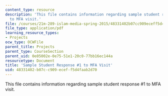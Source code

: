```yaml
---
content_type: resource
description: 'This file contains information regarding sample student response #1
  to MFA visit.'
file: /courses/21m-289-islam-media-spring-2015/48331402b07cc909eceff5d4faab2d70_MIT21M_289S15_assnMFA_ex1.pdf
file_type: application/pdf
learning_resource_types:
- Projects
ocw_type: OCWFile
parent_title: Projects
parent_type: CourseSection
parent_uid: 0e05002e-0e75-51e1-20c0-77bb16ec144a
resourcetype: Document
title: 'Sample Student Response #1 to MFA Visit'
uid: 48331402-b07c-c909-ecef-f5d4faab2d70
---
```

This file contains information regarding sample student response #1 to MFA visit.

